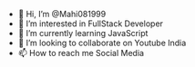 - 👋 Hi, I’m @Mahi081999
- 👀 I’m interested in FullStack Developer
- 🌱 I’m currently learning JavaScript
- 💞️ I’m looking to collaborate on Youtube India
- 📫 How to reach me Social Media

<!---
Mahi081999/Mahi081999 is a ✨ special ✨ repository because its `README.md` (this file) appears on your GitHub profile.
You can click the Preview link to take a look at your changes.
--->
